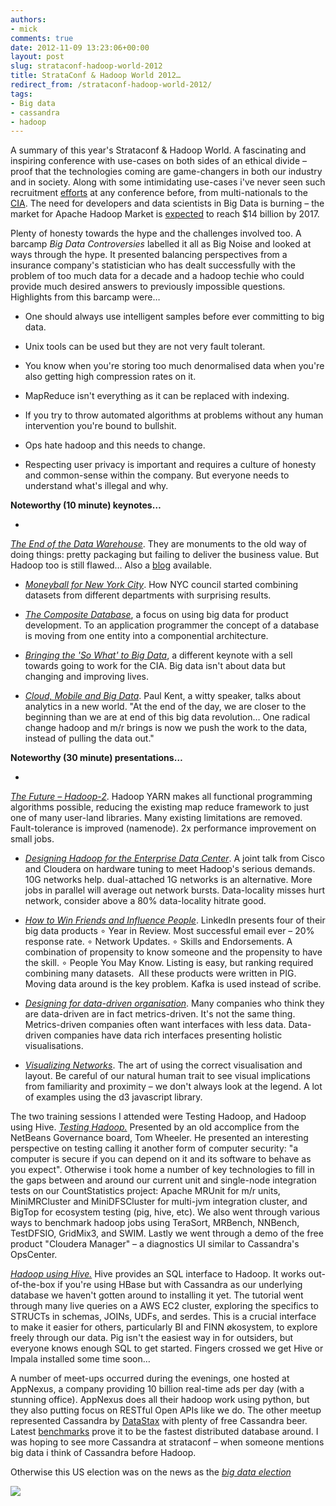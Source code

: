 ```yaml
---
authors:
- mick
comments: true
date: 2012-11-09 13:23:06+00:00
layout: post
slug: strataconf-hadoop-world-2012
title: StrataConf & Hadoop World 2012…
redirect_from: /strataconf-hadoop-world-2012/
tags:
- Big data
- cassandra
- hadoop
---
```


A summary of this year's Strataconf & Hadoop World.
A fascinating and inspiring conference with use-cases on both sides of an ethical divide – proof that the technologies coming are game-changers in both our industry and in society. Along with some intimidating use-cases i've never seen such recruitment [efforts](http://twitter.com/SQLDiva/status/261523933243789312) at any conference before, from multi-nationals to the [CIA](https://twitter.com/comsysto/status/261174163455225857). The need for developers and data scientists in Big Data is burning – the market for Apache Hadoop Market is [expected](https://twitter.com/TheASF/status/263823598731530240) to reach $14 billion by 2017.





Plenty of honesty towards the hype and the challenges involved too. A barcamp _Big Data Controversies_ labelled it all as Big Noise and looked at ways through the hype. It presented balancing perspectives from a insurance company's statistician who has dealt successfully with the problem of too much data for a decade and a hadoop techie who could provide much desired answers to previously impossible questions. Highlights from this barcamp were…

  * One should always use intelligent samples before ever committing to big data.


  * Unix tools can be used but they are not very fault tolerant.


  * You know when you're storing too much denormalised data when you're also getting high compression rates on it.


  * MapReduce isn't everything as it can be replaced with indexing.


  * If you try to throw automated algorithms at problems without any human intervention you're bound to bullshit.


  * Ops hate hadoop and this needs to change.


  * Respecting user privacy is important and requires a culture of honesty and common-sense within the company. But everyone needs to understand what's illegal and why.





**Noteworthy (10 minute) keynotes…**


  *
 _[The End of the Data Warehouse](http://bit.ly/SJGrHf )_. They are monuments to the old way of doing things: pretty packaging but failing to deliver the business value. But Hadoop too is still flawed…  Also a [blog](http://bit.ly/RijQBv) available.



  * _[Moneyball for New York City](http://bit.ly/R6bkFS)_. How NYC council started combining datasets from different departments with surprising results.



  * _[The Composite Database](http://bit.ly/Pwgj4y)_, a focus on using big data for product development. To an application programmer the concept of a database is moving from one entity into a componential architecture.



  * _[Bringing the 'So What' to Big Data](http://t.co/pmpdJw3h)_, a different keynote with a sell towards going to work for the CIA. Big data isn't about data but changing and improving lives.



  * _[Cloud, Mobile and Big Data](http://bit.ly/PPVB15)_. Paul Kent, a witty speaker, talks about analytics in a new world. "At the end of the day, we are closer to the beginning than we are at end of this big data revolution… One radical change hadoop and m/r brings is now we push the work to the data, instead of pulling the data out."






**Noteworthy (30 minute) presentations…**


  *
 _[The Future – Hadoop-2](http://slidesha.re/PAXdu2)_. Hadoop YARN makes all functional programming algorithms possible, reducing the existing map reduce framework to just one of many user-land libraries. Many existing limitations are removed. Fault-tolerance is improved (namenode). 2x performance improvement on small jobs.



  * _[Designing Hadoop for the Enterprise Data Center](http://tech.finn.no/?attachment_id=1758)_. A joint talk from Cisco and Cloudera on hardware tuning to meet Hadoop's serious demands. 10G networks help. dual-attached 1G networks is an alternative. More jobs in parallel will average out network bursts. Data-locality misses hurt network, consider above a 80% data-locality hitrate good.



  * _[How to Win Friends and Influence People](http://slidesha.re/YraGqG)_. LinkedIn presents four of their big data products
∘ Year in Review. Most successful email ever – 20% response rate.
∘ Network Updates.
∘ Skills and Endorsements. A combination of propensity to know someone and the propensity to have the skill.
∘ People You May Know. Listing is easy, but ranking required combining many datasets. 
All these products were written in PIG. Moving data around is the key problem. Kafka is used instead of scribe.



  * _[Designing for data-driven organisation](http://bit.ly/UaxOdm)_. Many companies who think they are data-driven are in fact metrics-driven. It's not the same thing. Metrics-driven companies often want interfaces with less data. Data-driven companies have data rich interfaces presenting holistic visualisations.



  * _[Visualizing Networks](http://slidesha.re/RzPWuk)_. The art of using the correct visualisation and layout. Be careful of our natural human trait to see visual implications from familiarity and proximity – we don't always look at the legend. A lot of examples using the d3 javascript library.








The two training sessions I attended were Testing Hadoop, and Hadoop using Hive.
_[Testing Hadoop.](http://bit.ly/XbVbDK)_
Presented by an old accomplice from the NetBeans Governance board, Tom Wheeler. He presented an interesting perspective on testing calling it another form of computer security: "a computer is secure if you can depend on it and its software to behave as you expect". Otherwise i took home a number of key technologies to fill in the gaps between and around our current unit and single-node integration tests on our CountStatistics project: Apache MRUnit for m/r units, MiniMRCluster and MiniDFSCluster for multi-jvm integration cluster, and BigTop for ecosystem testing (pig, hive, etc). We also went through various ways to benchmark hadoop jobs using TeraSort, MRBench, NNBench, TestDFSIO, GridMix3, and SWIM. Lastly we went through a demo of the free product "Cloudera Manager" – a diagnostics UI similar to Cassandra's OpsCenter.

_[Hadoop using Hive.](http://bit.ly/RCHMzT)_
Hive provides an SQL interface to Hadoop. It works out-of-the-box if you're using HBase but with Cassandra as our underlying database we haven't gotten around to installing it yet. The tutorial went through many live queries on a AWS EC2 cluster, exploring the specifics to STRUCTs in schemas, JOINs, UDFs, and serdes. This is a crucial interface to make it easier for others, particularly BI and FINN økosystem, to explore freely through our data. Pig isn't the easiest way in for outsiders, but everyone knows enough SQL to get started. Fingers crossed we get Hive or Impala installed some time soon…  






A number of meet-ups occurred during the evenings, one hosted at AppNexus, a company providing 10 billion real-time ads per day (with a stunning office). AppNexus does all their hadoop work using python, but they also putting focus on RESTful Open APIs like we do. The other meetup represented Cassandra by [DataStax](http://www.datastax.com/) with plenty of free Cassandra beer. Latest [benchmarks](http://bit.ly/Ut7ZzB) prove it to be the fastest distributed database around. I was hoping to see more Cassandra at strataconf – when someone mentions big data i think of Cassandra before Hadoop.





Otherwise this US election was on the news as the _[big data election](http://bit.ly/RCFWim)_





![](/wp-content/uploads/2012/11/hadoop1.jpg)
